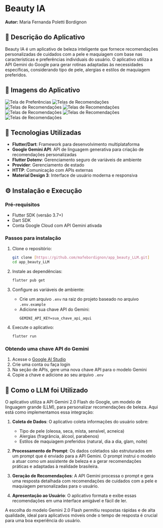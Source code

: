 # Beauty IA

**Autor:** Maria Fernanda Poletti Bordignon

## 📱 Descrição do Aplicativo

Beauty IA é um aplicativo de beleza inteligente que fornece recomendações personalizadas de cuidados com a pele e maquiagem com base nas características e preferências individuais do usuário. O aplicativo utiliza a API Gemini do Google para gerar rotinas adaptadas às necessidades específicas, considerando tipo de pele, alergias e estilos de maquiagem preferidos.

## 📸 Imagens do Aplicativo

![Tela de Preferências](screenshots/preferencias.png)
![Telas de Recomendações](screenshots/rotina1.png)
![Telas de Recomendações](screenshots/rotina2.png)
![Telas de Recomendações](screenshots/rotina3.png)
![Telas de Recomendações](screenshots/rotina4.png)
![Telas de Recomendações](screenshots/rotina5.png)
![Telas de Recomendações](screenshots/rotina6.png)


## 🚀 Tecnologias Utilizadas

- **Flutter/Dart**: Framework para desenvolvimento multiplataforma
- **Google Gemini API**: API de linguagem generativa para criação de recomendações personalizadas
- **Flutter Dotenv**: Gerenciamento seguro de variáveis de ambiente
- **Provider**: Gerenciamento de estado
- **HTTP**: Comunicação com APIs externas
- **Material Design 3**: Interface de usuário moderna e responsiva

## ⚙️ Instalação e Execução

### Pré-requisitos
- Flutter SDK (versão 3.7+)
- Dart SDK
- Conta Google Cloud com API Gemini ativada

### Passos para instalação

1. Clone o repositório:
   ```bash
   git clone [https://github.com/mafebordignon/app_beauty_LLM.git]
   cd app_beauty_LLM
   ```

2. Instale as dependências:
   ```bash
   flutter pub get
   ```

3. Configure as variáveis de ambiente:
   - Crie um arquivo `.env` na raiz do projeto baseado no arquivo `.env.example`
   - Adicione sua chave API do Gemini:
     ```
     GEMINI_API_KEY=sua_chave_api_aqui
     ```

4. Execute o aplicativo:
   ```bash
   flutter run
   ```

### Obtendo uma chave API do Gemini

1. Acesse o [Google AI Studio](https://aistudio.google.com/)
2. Crie uma conta ou faça login
3. Na seção de APIs, gere uma nova chave API para o modelo Gemini
4. Copie a chave e adicione ao seu arquivo `.env`

## 🧠 Como o LLM foi Utilizado

O aplicativo utiliza a API Gemini 2.0 Flash do Google, um modelo de linguagem grande (LLM), para personalizar recomendações de beleza. Aqui está como implementamos essa integração:

1. **Coleta de Dados**: O aplicativo coleta informações do usuário sobre:
   - Tipo de pele (oleosa, seca, mista, sensível, acneica)
   - Alergias (fragrância, álcool, parabenos)
   - Estilos de maquiagem preferidos (natural, dia a dia, glam, noite)

2. **Processamento de Prompt**: Os dados coletados são estruturados em um prompt que é enviado para a API Gemini. O prompt instrui o modelo a atuar como um assistente de beleza e a gerar recomendações práticas e adaptadas à realidade brasileira.

3. **Geração de Recomendações**: A API Gemini processa o prompt e gera uma resposta detalhada com recomendações de cuidados com a pele e maquiagem personalizadas para o usuário.

4. **Apresentação ao Usuário**: O aplicativo formata e exibe essas recomendações em uma interface amigável e fácil de ler.

A escolha do modelo Gemini 2.0 Flash permitiu respostas rápidas e de alta qualidade, ideal para aplicativos móveis onde o tempo de resposta é crucial para uma boa experiência do usuário.

